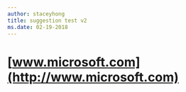 ```yaml
---
author: staceyhong
title: suggestion test v2
ms.date: 02-19-2018
---
```


# [www.microsoft.com](http://www.microsoft.com)
